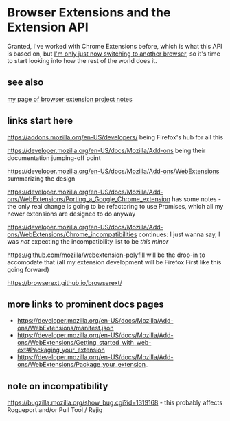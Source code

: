 # Browser Extensions and the Extension API

Granted, I've worked with Chrome Extensions before, which is what this API is based on, but [I'm only just now switching to another browser][Firefox], so it's time to start looking into how the rest of the world does it.

[Firefox]: fc7r5-6kzqt-4p9pq-c1jvg-vs8m4

## see also

[my page of browser extension project notes](aqwqk-rbhx4-6vanm-hm867-cfewx)

## links start here

https://addons.mozilla.org/en-US/developers/ being Firefox's hub for all this

https://developer.mozilla.org/en-US/docs/Mozilla/Add-ons being their documentation jumping-off point

https://developer.mozilla.org/en-US/docs/Mozilla/Add-ons/WebExtensions summarizing the design

https://developer.mozilla.org/en-US/docs/Mozilla/Add-ons/WebExtensions/Porting_a_Google_Chrome_extension has some notes - the only real change is going to be refactoring to use Promises, which all my newer extensions are designed to do anyway

https://developer.mozilla.org/en-US/docs/Mozilla/Add-ons/WebExtensions/Chrome_incompatibilities continues: I just wanna say, I was *not* expecting the incompatibility list to be *this minor*

https://github.com/mozilla/webextension-polyfill will be the drop-in to accomodate that (all my extension development will be Firefox First like this going forward)

https://browserext.github.io/browserext/

## more links to prominent docs pages

- https://developer.mozilla.org/en-US/docs/Mozilla/Add-ons/WebExtensions/manifest.json
- https://developer.mozilla.org/en-US/docs/Mozilla/Add-ons/WebExtensions/Getting_started_with_web-ext#Packaging_your_extension
- https://developer.mozilla.org/en-US/docs/Mozilla/Add-ons/WebExtensions/Package_your_extension_

## note on incompatibility

https://bugzilla.mozilla.org/show_bug.cgi?id=1319168 - this probably affects Rogueport and/or Pull Tool / Rejig
